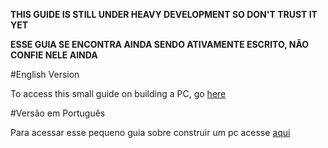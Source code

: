 
**THIS GUIDE IS STILL UNDER HEAVY DEVELOPMENT SO DON'T TRUST IT YET**

**ESSE GUIA SE ENCONTRA AINDA SENDO ATIVAMENTE ESCRITO, NÃO CONFIE NELE AINDA**

#English Version

To access this small guide on building a PC, go
[here](https://github.com/ericoporto/HowToBuildAPC/blob/master/HOWTOBUILDAPC.md)

#Versão em Português

Para acessar esse pequeno guia sobre construir um pc acesse
[aqui](https://github.com/ericoporto/HowToBuildAPC/blob/master/HOWTOBUILDAPC-pt-BR.md)
